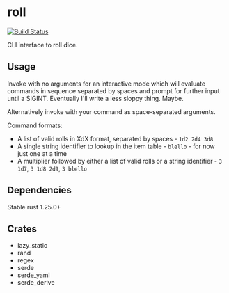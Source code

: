 # roll
[![Build Status](https://travis-ci.org/deciduously/roll.svg?branch=master)](https://travis-ci.org/deciduously/roll)

CLI interface to roll dice.

## Usage

Invoke with no arguments for an interactive mode which will evaluate commands in sequence separated by spaces and prompt for further input until a SIGINT.  Eventually I'll write a less sloppy thing.  Maybe.

Alternatively invoke with your command as space-separated arguments.

Command formats:

* A list of valid rolls in XdX format, separated by spaces - `1d2 2d4 3d8`
* A single string identifier to lookup in the item table - `blello` - for now just one at a time
* A multiplier followed by either a list of valid rolls or a string identifier - `3 1d7`, `3 1d8 2d9`, `3 blello`

## Dependencies

Stable rust 1.25.0+

## Crates

* lazy_static
* rand
* regex
* serde
* serde_yaml
* serde_derive
